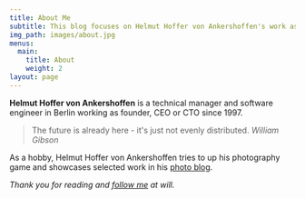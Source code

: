 ```yaml
---
title: About Me
subtitle: This blog focuses on Helmut Hoffer von Ankershoffen's work as a software development manager at Amazon
img_path: images/about.jpg
menus:
  main:
    title: About
    weight: 2
layout: page
---
```


**Helmut Hoffer von Ankershoffen** is a technical manager and software engineer in Berlin working as founder, CEO or CTO since 1997.

>The future is already here - it's just not evenly distributed. <cite>William Gibson</cite>

As a hobby, Helmut Hoffer von Ankershoffen tries to up his photography game and showcases selected work in his <a rel="me" target="_blank" href="https://ankershoffen.photo.blog">photo blog</a>.

*Thank you for reading and <a rel="me" target="_blank" href="https://helmut.hoffer-von-ankershoffen.me">follow me</a> at will.*
